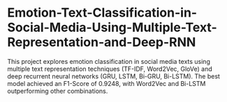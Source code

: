 # Emotion-Text-Classification-in-Social-Media-Using-Multiple-Text-Representation-and-Deep-RNN
This project explores emotion classification in social media texts using multiple text representation techniques (TF-IDF, Word2Vec, GloVe) and deep recurrent neural networks (GRU, LSTM, Bi-GRU, Bi-LSTM). The best model achieved an F1-Score of 0.9248, with Word2Vec and Bi-LSTM outperforming other combinations.
